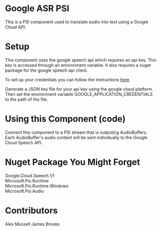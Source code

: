 ﻿# Google ASR PSI
This is a PSI component used to translate audio into text using a Google Cloud API.

# Setup
This component uses the google speech api which requires an api key. This key is accessed through an environment variable.
It also requires a nuget package for the google speech api client.

To set up your credentials you can follow the instructions [here](https://cloud.google.com/speech-to-text/docs/reference/libraries)

Generate a JSON key file for your api key using the google cloud platform. Then set the environment variable GOOGLE_APPLICATION_CREDENTIALS
to the path of the file.

# Using this Component (code)
Connect this component to a PSI stream that is outputing AudioBuffers. Each AudioBuffer's audio content will be sent
individually to the Google Cloud Speech API.

# Nuget Package You Might Forget
Google.Cloud.Speech.V1   
Microsoft.Psi.Runtime   
Microsoft.Psi.Runtime.Windows   
Microsoft.Psi.Audio   

# Contributors
Alex Mussell
James Brooks